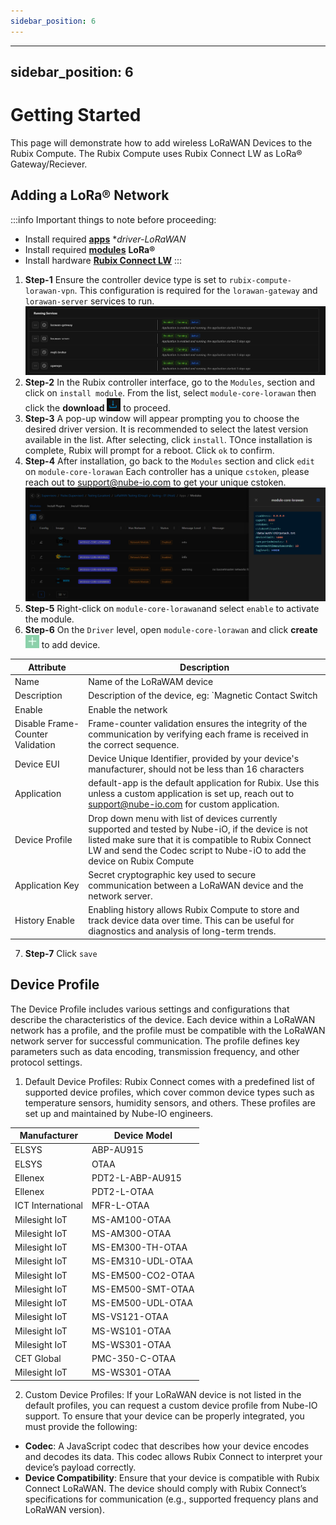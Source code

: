 ```yaml
---
sidebar_position: 6
---
```


---
sidebar_position: 6
---

# Getting Started

This page will demonstrate how to add wireless LoRaWAN Devices to the Rubix Compute.
The Rubix Compute uses Rubix Connect LW as LoRa® Gateway/Reciever. 

## Adding a LoRa® Network

:::info 
Important things to note before proceeding:
* Install required **[apps](../../../setup/apps.md)** **driver-LoRaWAN*
* Install required **[modules](../../../setup/Modules.md)** **LoRa®** 
* Install hardware **[Rubix Connect LW](/docs/hardware/expansion-modules/rc-lw/user-manual.md)**
:::



1. **Step-1** Ensure the controller device type is set to `rubix-compute-lorawan-vpn`. This configuration is required for the `lorawan-gateway` and `lorawan-server` services to run.
![max800px](lorawan-gateway-and-server.png) 
2. **Step-2**  In the Rubix controller interface, go to the `Modules`, section and click on `install module`. From the list, select `module-core-lorawan` then click the **download** ![add icon](download.png)  to proceed.
3. **Step-3** A pop-up window will appear prompting you to choose the desired driver version. It is recommended to select the latest version available in the list. After selecting, click `install`. TOnce installation is complete, Rubix will prompt for a reboot. Click `ok` to confirm.
4. **Step-4** After installation, go back to the `Modules`  section and click `edit` on `module-core-lorawan` Each controller has a unique `cstoken`, please reach out to support@nube-io.com to get your unique cstoken. 
![max800px](cstoken.png)
5. **Step-5** Right-click on `module-core-lorawan`and select `enable` to activate the module. 
6. **Step-6** On the `Driver` level, open `module-core-lorawan` and click **create** ![add icon](../../../img/apps/add-button.png) to add device.

| Attribute                       | Description                                                                           |
|---------------------------------|---------------------------------------------------------------------------------------|
| Name                            | Name of the LoRaWAM device                                                            |
| Description                     | Description of the device, eg: `Magnetic Contact Switch                               |
|Enable                           |Enable the network                                                                     |
| Disable Frame-Counter Validation| Frame-counter validation ensures the integrity of the communication by verifying each frame is received in the correct sequence.|
| Device EUI                      | Device Unique Identifier, provided by your device's manufacturer, should not be less than 16 characters |
|Application                      |default-app is the default application for Rubix. Use this unless a custom application is set up, reach out to support@nube-io.com for custom application.|
|Device Profile                   | Drop down menu with list of devices currently supported and tested by Nube-iO, if the device is not listed make sure that it is compatible to Rubix Connect LW and send the Codec script to Nube-iO to add the device on Rubix Compute|
|Application Key                  | Secret cryptographic key used to secure communication between a LoRaWAN device and the network server.|
|History Enable                   | Enabling history allows Rubix Compute to store and track device data over time. This can be useful for diagnostics and analysis of long-term trends.|

7. **Step-7** Click `save`

## Device Profile

The Device Profile includes various settings and configurations that describe the characteristics of the device. Each device within a LoRaWAN network has a profile, and the profile must be compatible with the LoRaWAN network server for successful communication. The profile defines key parameters such as data encoding, transmission frequency, and other protocol settings.

1. Default Device Profiles: Rubix Connect comes with a predefined list of supported device profiles, which cover common device types such as temperature sensors, humidity sensors, and others. These profiles are set up and maintained by Nube-IO engineers.


| **Manufacturer**                         | **Device Model**                          |
|------------------------------------------|-------------------------------------------|
| ELSYS                                    | ABP-AU915                                 |
| ELSYS                                    | OTAA                                      |
| Ellenex                                  | PDT2-L-ABP-AU915                          |
| Ellenex                                  | PDT2-L-OTAA                               |
| ICT International                        | MFR-L-OTAA                                |
| Milesight IoT                            | MS-AM100-OTAA                             |
| Milesight IoT                            | MS-AM300-OTAA                             |
| Milesight IoT                            | MS-EM300-TH-OTAA                          |
| Milesight IoT                            | MS-EM310-UDL-OTAA                         |
| Milesight IoT                            | MS-EM500-CO2-OTAA                         |
| Milesight IoT                            | MS-EM500-SMT-OTAA                         |
| Milesight IoT                            | MS-EM500-UDL-OTAA                         |
| Milesight IoT                            | MS-VS121-OTAA                             |
| Milesight IoT                            |MS-WS101-OTAA                              |
| Milesight IoT                            |MS-WS301-OTAA                              |
| CET Global                               |PMC-350-C-OTAA                             |
| Milesight IoT                            |MS-WS301-OTAA                              |

2. Custom Device Profiles: If your LoRaWAN device is not listed in the default profiles, you can request a custom device profile from Nube-IO support. To ensure that your device can be properly integrated, you must provide the following:

* **Codec**: A JavaScript codec that describes how your device encodes and decodes its data. This codec allows Rubix Connect to interpret your device’s payload correctly.
* **Device Compatibility**: Ensure that your device is compatible with Rubix Connect LoRaWAN. The device should comply with Rubix Connect’s specifications for communication (e.g., supported frequency plans and LoRaWAN version).



